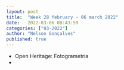 ```yaml
---
layout: post
title:  "Week 28 february - 06 march 2022"
date:   2022-03-06 08:43:59
categories: ["03-2022"]
author: "Nelson Gonçalves"
published: true
---
```


* Open Heritage: Fotogrametria
* 
